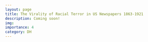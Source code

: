 ```yaml
---
layout: page
title: The Virality of Racial Terror in US Newspapers 1863-1921
description: Coming soon!
img: 
importance: 4
category: DH
---
```

